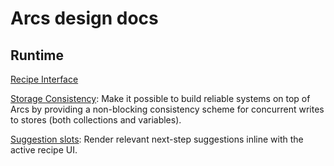 # Arcs design docs

## Runtime

[Recipe Interface](https://docs.google.com/document/d/16KdQZ7YZYD8sbtnfkztaJPIDAVQWpe0GMg_3jKUaROM/edit#)

[Storage Consistency](https://docs.google.com/document/d/13jQQs8RPL3EZr6Uxus7iB5YRvoOS-iQeX0C9WdAlJfQ/edit#): Make it possible to build reliable systems on top of Arcs by providing a non-blocking consistency scheme for concurrent writes to stores (both collections and variables).

[Suggestion slots](https://docs.google.com/document/d/1pLx1AL5W2zRaMC9F3bCaA833XN5omi6xg3gzvdukWV8/edit#): Render relevant next-step suggestions inline with the active recipe UI.